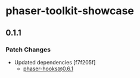 # phaser-toolkit-showcase

## 0.1.1

### Patch Changes

- Updated dependencies [f7f205f]
  - phaser-hooks@0.6.1
